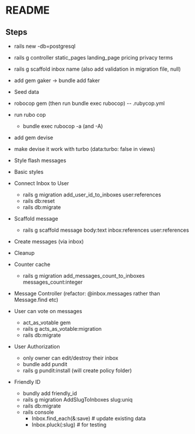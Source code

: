# README

## Steps

- rails new <projectname> -db=postgresql
- rails g controller static_pages landing_page pricing privacy terms
- rails g scaffold inbox name  (also add validation in migration file, null)
- add gem gaker -> bundle add faker
- Seed data
- robocop gem  (then run bundle exec rubocop)
 -- .rubycop.yml
- run rubo cop
  - bundle exec rubocop -a (and -A)

- add gem devise
- make devise it work with turbo (data:turbo: false in views)

- Style flash messages
- Basic styles
- Connect Inbox to User
  - rails g migration add_user_id_to_inboxes user:references
  - rails db:reset
  - rails db:migrate

- Scaffold message
  - rails g scaffold message body:text inbox:references user:references

- Create messages (via inbox)

- Cleanup

- Counter cache
  - rails g migration add_messages_count_to_inboxes messages_count:integer
  
- Message Controller (refactor: @inbox.messages rather than Message.find etc)

- User can vote on messages
  - act_as_votable gem
  - rails g acts_as_votable:migration
  - rails db:migrate

- User Authorization
  - only owner can edit/destroy their inbox
  - bundle add pundit
  - rails g pundit:install  (will create policy folder)

- Friendly ID
  - bundly add friendly_id
  - rails g migration AddSlugToInboxes slug:uniq
  - rails db:migrate
  - rails console
    - Inbox.find_each(&:save)   # update existing data
    - Inbox.pluck(:slug)  # for testing






